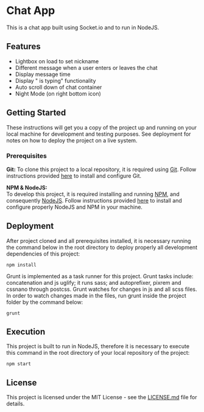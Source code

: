 # Chat App

This is a chat app built using Socket.io and to run in NodeJS.

## Features
* Lightbox on load to set nickname  
* Different message when a user enters or leaves the chat  
* Display message time  
* Display "<username> is typing" functionality  
* Auto scroll down of chat container  
* Night Mode (on right bottom icon)  

## Getting Started

These instructions will get you a copy of the project up and running on your local machine for development and testing purposes. See deployment for notes on how to deploy the project on a live system.

### Prerequisites

**Git:**
To clone this project to a local repository, it is required using [Git](https://git-scm.com/). Follow instructions provided [here](https://git-scm.com/downloads) to install and configure Git.

**NPM & NodeJS:**    
To develop this project, it is required installing and running [NPM](https://www.npmjs.com/), and consequently [NodeJS](https://nodejs.org/en/). Follow instructions provided [here](https://nodejs.org/en/download/) to install and configure properly NodeJS and NPM in your machine.

## Deployment

After project cloned and all prerequisites installed, it is necessary running the command below in the root directory to deploy properly all development dependencies of this project:

```
npm install
```

Grunt is implemented as a task runner for this project. Grunt tasks include: concatenation and js uglify; it runs sass; and autoprefixer, pixrem and cssnano through postcss. Grunt watches for changes in js and all scss files. In order to watch changes made in the files, run grunt inside the project folder by the command below:

```
grunt
```

## Execution

This project is built to run in NodeJS, therefore it is necessary to execute this command in the root directory of your local repository of the project:

```
npm start
```

## License

This project is licensed under the MIT License - see the [LICENSE.md](LICENSE.md) file for details.
